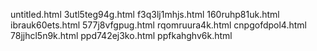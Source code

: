 untitled.html
3utl5teg94g.html
f3q3lj1mhjs.html
160ruhp81uk.html
ibrauk60ets.html
577j8vfgpug.html
rqomruura4k.html
cnpgofdpol4.html
78jjhcl5n9k.html
ppd742ej3ko.html
ppfkahghv6k.html